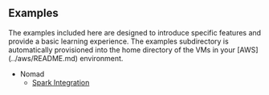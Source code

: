 ## Examples

The examples included here are designed to introduce specific features and provide a basic learning experience. The examples subdirectory is automatically provisioned into the home directory of the VMs in your [AWS] (../aws/README.md) environment.

- Nomad
  - [Spark Integration](spark/README.md)
